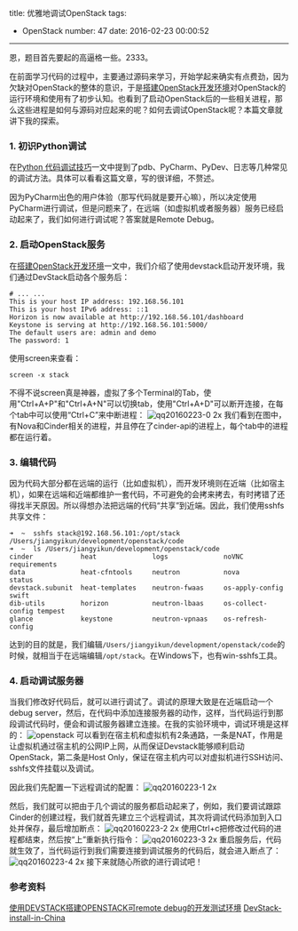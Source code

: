 title: 优雅地调试OpenStack
tags:
  - OpenStack
number: 47
date: 2016-02-23 00:00:52
---

恩，题目首先要起的高逼格一些。2333。

在前面学习代码的过程中，主要通过源码来学习，开始学起来确实有点费劲，因为欠缺对OpenStack的整体的意识，于是[搭建OpenStack开发环境](http://yikun.github.io/2016/02/10/搭建OpenStack开发环境/)对OpenStack的运行环境和使用有了初步认知。也看到了启动OpenStack后的一些相关进程，那么这些进程是如何与源码对应起来的呢？如何去调试OpenStack呢？本篇文章就讲下我的探索。

<!--more-->
### 1. 初识Python调试

在[Python 代码调试技巧](https://www.ibm.com/developerworks/cn/linux/l-cn-pythondebugger/)一文中提到了pdb、PyCharm、PyDev、日志等几种常见的调试方法。具体可以看看这篇文章，写的很详细，不赘述。

因为PyCharm出色的用户体验（那写代码就是要开心嘛），所以决定使用PyCharm进行调试，但是问题来了，在远端（如虚拟机或者服务器）服务已经启动起来了，我们如何进行调试呢？答案就是Remote Debug。
### 2. 启动OpenStack服务

在[搭建OpenStack开发环境](http://yikun.github.io/2016/02/10/搭建OpenStack开发环境/)一文中，我们介绍了使用devstack启动开发环境，我们通过DevStack启动各个服务后：

```
# ... ...
This is your host IP address: 192.168.56.101
This is your host IPv6 address: ::1
Horizon is now available at http://192.168.56.101/dashboard
Keystone is serving at http://192.168.56.101:5000/
The default users are: admin and demo
The password: 1
```

使用screen来查看：

```
screen -x stack
```

不得不说screen真是神器，虚拟了多个Terminal的Tab，使用"Ctrl+A+P"和"Ctrl+A+N"可以切换tab，使用"Ctrl+A+D"可以断开连接，在每个tab中可以使用“Ctrl+C”来中断进程：
![qq20160223-0 2x](https://cloud.githubusercontent.com/assets/1736354/13224079/e3309ca4-d9c1-11e5-897a-04ed2b6c8e82.png)
我们看到在图中，有Nova和Cinder相关的进程，并且停在了cinder-api的进程上，每个tab中的进程都在运行着。
### 3. 编辑代码

因为代码大部分都在远端的运行（比如虚拟机），而开发环境则在近端（比如宿主机），如果在远端和近端都维护一套代码，不可避免的会拷来拷去，有时拷错了还得找半天原因。所以得想办法把远端的代码“共享”到近端。因此，我们使用sshfs共享文件：

```
➜  ~  sshfs stack@192.168.56.101:/opt/stack /Users/jiangyikun/development/openstack/code
➜  ~  ls /Users/jiangyikun/development/openstack/code
cinder            heat              logs              noVNC             requirements
data              heat-cfntools     neutron           nova              status
devstack.subunit  heat-templates    neutron-fwaas     os-apply-config   swift
dib-utils         horizon           neutron-lbaas     os-collect-config tempest
glance            keystone          neutron-vpnaas    os-refresh-config
```

达到的目的就是，我们编辑`/Users/jiangyikun/development/openstack/code`的时候，就相当于在远端编辑`/opt/stack`。在Windows下，也有win-sshfs工具。
### 4. 启动调试服务器

当我们修改好代码后，就可以进行调试了。调试的原理大致是在近端启动一个debug server，然后，在代码中添加连接服务器的动作，这样，当代码运行到那段调试代码时，便会和调试服务器建立连接。在我的实验环境中，调试环境是这样的：
![openstack](https://cloud.githubusercontent.com/assets/1736354/13257974/1042affa-da8c-11e5-99a0-882e5b229354.png)
可以看到在宿主机和虚拟机有2条通路，一条是NAT，作用是让虚拟机通过宿主机的公网IP上网，从而保证Devstack能够顺利启动OpenStack，第二条是Host Only，保证在宿主机内可以对虚拟机进行SSH访问、sshfs文件挂载以及调试。

因此我们先配置一下远程调试的配置：
![qq20160223-1 2x](https://cloud.githubusercontent.com/assets/1736354/13224336/fab25a06-d9c2-11e5-8547-b284fe7df997.png)

然后，我们就可以把由于几个调试的服务都启动起来了，例如，我们要调试跟踪Cinder的创建过程，我们就首先建立三个远程调试，其次将调试代码添加到入口处并保存，最后增加断点：
![qq20160223-2 2x](https://cloud.githubusercontent.com/assets/1736354/13224668/8e9949e0-d9c4-11e5-850f-357b0eaa41c1.png)
使用Ctrl+c把修改过代码的进程都结束，然后按“上”重新执行指令：
![qq20160223-3 2x](https://cloud.githubusercontent.com/assets/1736354/13224732/db14a4ea-d9c4-11e5-8e83-706b35f507f5.png)
重启服务后，代码就生效了，当代码运行到我们需要连接到调试服务的代码后，就会进入断点了：
![qq20160223-4 2x](https://cloud.githubusercontent.com/assets/1736354/13224833/4a55fed0-d9c5-11e5-8f60-38589e40c34c.png)
接下来就随心所欲的进行调试吧！
### 参考资料

[使用DEVSTACK搭建OPENSTACK可remote debug的开发测试环境](http://bingotree.cn/?p=687)
[DevStack-install-in-China](http://kiwik.github.io/openstack/2013/12/21/DevStack-install-in-China/)
